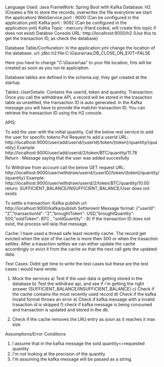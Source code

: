 Language Used: Java
FrameWork: Spring Boot with Kafka
Database: H2 (Creates a file to store the records, overwrites the file everytime we start the application)
WebService port : 9000 (Can be configured in the application.yml)
Kafka port : 9092 (Can be configured in the application.yml)
Kafka Topic : mercury (Hard coded, will create this topic if does not exist)
Databse Console URL: http://localhost:9000/h2 (Use this to get the transaction ID, as  check the database) 

Database Table/Confiuration:
In the application.yml change the location of the database.
url: jdbc:h2:file:C:\Gaurav\aa;DB_CLOSE_ON_EXIT=FALSE

Here you have to change "C:\Gaurav\aa" to your file location, this will be created as soon as you run te applciation.

Database tables are defined in the schema.sql, they get created at the startup.

Tables:
UserDetails: Contains the userId, token and quantity.
Transaction: Once you call the withddraw API, a record will be stored in the trasaction table as unsettled, the 
transaction ID is auto generated. In the Kafka message you will have to provide the matchin transaction ID.
You can retrieve the transaction ID using the H2 console.


APIS:

To add the user with the initial quantity. Call the below rest service to add the user for specific tokens
Put Request to add a userId
URL: http://localhost:9000/user/add/userid/{userId}/token/{token}/quantity/{quantity}
Example: http://localhost:9000/user/add/userid/2/token/BTC/quantity/11.78	
Return : Message saying that the user was added succesfully


To Withdraw from account call the below GET request
URL: http://localhost:9000/user/withdraw/userid/{userID}/token/{token}/quantity/{quantity}
Example: http://localhost:9000/user/withdraw/userid/2/token/BTC/quantity/10.00
return: SUFFICIENT_BALANCE/INSUFFICIENT_BALANCE/User does not exists

To settle a transaction: 
Kafka publish url:  http://localhost:9000/kafka/publish
Settlement Message format:
 {"userId": "2","transactionId": "2","broughtToken": USD,"broughtQuantity": 500,"soldToken": BTC , "soldQuantity" : 9}
If the transaction ID does not exist, the process will skip that message.

Cache:
I have used a thread safe least recently cache. The record get evicted when the size of the cache is more then 300 or when the trasaction settles.
After a trasaction settles we can either update the cache accordingly or evict it from the cache so that the next call gets the updated data.


Test Cases:
Didnt get time to write the test cases but these are the test cases i would have wrote:
1) Mock the services
 a) Test if the user data is getting stored in the database
 b) Test the withdraw api, and see if i'm getting the right answer (SUFFICIENT_BALANCE/INSUFFICIENT_BALANCE)
 c) Check if the cache contains the most recently used record
 d) Check if the kafka invalid format throws an error
 e) Check if kafka message with a invalid trasaction id is skipped
 f) check if kafka message is being consumed and transaction is updated and stored in the db.
 
2) Check if the cache removes the LRU entry as soon as it reaches it max size
 

Assumptions/Error Conditions
1) I assume that in the kafka message the sold quantity<=requested quantity
2) I'm not looking at the precision of the quantity
3) I'm assuming the kafka message will be passed as a string.
